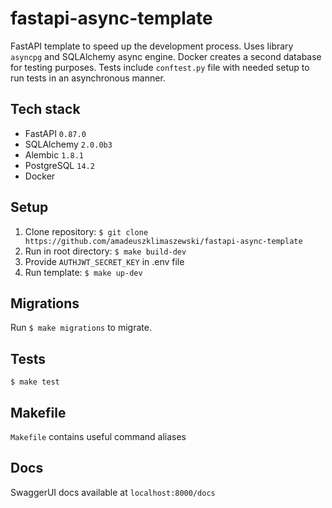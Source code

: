 # fastapi-async-template
FastAPI template to speed up the development process. Uses library `asyncpg` and SQLAlchemy async engine. Docker creates a second database for testing purposes. Tests include `conftest.py` file with needed setup to run tests in an asynchronous manner.

## Tech stack
* FastAPI `0.87.0`
* SQLAlchemy `2.0.0b3`
* Alembic `1.8.1`
* PostgreSQL `14.2`
* Docker

## Setup
1. Clone repository:
`$ git clone https://github.com/amadeuszklimaszewski/fastapi-async-template`
2. Run in root directory:
`$ make build-dev`
3. Provide `AUTHJWT_SECRET_KEY` in .env file
4. Run template: `$ make up-dev`

## Migrations
Run `$ make migrations` to migrate.

## Tests
`$ make test`

## Makefile
`Makefile` contains useful command aliases

## Docs
SwaggerUI docs available at `localhost:8000/docs`
